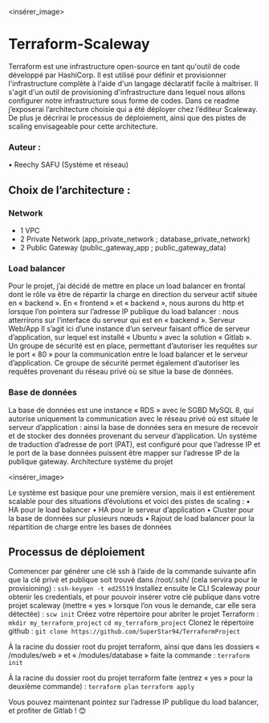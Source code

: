  <insérer_image>
 
# Terraform-Scaleway 
Terraform est une infrastructure open-source en tant qu'outil de code développé par HashiCorp. Il est utilisé pour définir et provisionner l'infrastructure complète à l'aide d'un langage déclaratif facile à maîtriser.
Il s'agit d'un outil de provisioning d'infrastructure dans lequel nous allons configurer notre infrastructure sous forme de codes.
Dans ce readme j’exposerai l’architecture choisie qui a été déployer chez l’éditeur Scaleway. De plus je décrirai le processus de déploiement, ainsi que des pistes de scaling envisageable pour cette architecture.

### Auteur : 
•	Reechy SAFU (Système et réseau)

## Choix de l’architecture :

### Network
- 1 VPC
- 2 Private Network (app_private_network ; database_private_network)
- 2 Public Gateway (public_gateway_app ; public_gateway_data)

### Load balancer 
Pour le projet, j’ai décidé de mettre en place un load balancer en frontal dont le rôle va être de répartir la charge en direction du serveur actif située en « backend ». En « frontend » et « backend », nous aurons du http et lorsque l’on pointera sur l’adresse IP publique du load balancer : nous atterrirons sur l’interface du serveur qui est en « backend ».
Serveur Web/App
Il s’agit ici d’une instance d’un serveur faisant office de serveur d’application, sur lequel est installé « Ubuntu » avec la solution « Gitlab ».  Un groupe de sécurité est en place, permettant d’autoriser les requêtes sur le port « 80 » pour la communication entre le load balancer et le serveur d’application. Ce groupe de sécurité permet également d’autoriser les requêtes provenant du réseau privé où se situe la base de données.

### Base de données 
La base de données est une instance « RDS » avec le SGBD MySQL 8, qui autorise uniquement la communication avec le réseau privé où est située le serveur d’application : ainsi la base de données sera en mesure de recevoir et de stocker des données provenant du serveur d’application.
Un système de traduction d’adresse de port (PAT), est configuré pour que l’adresse IP et le port de la base données puissent être mapper sur l’adresse IP de la publique gateway.
Architecture système du projet
 
 <insérer_image>
 
Le système est basique pour une première version, mais il est entièrement scalable pour des situations d’évolutions et voici des pistes de scaling : 
•	HA pour le load balancer
•	HA pour le serveur d’application
•	Cluster pour la base de données sur plusieurs nœuds
•	Rajout de load balancer pour la répartition de charge entre les bases de données

## Processus de déploiement
Commencer par générer une clé ssh à l’aide de la commande suivante afin que la clé privé et publique soit trouvé dans /root/.ssh/ (cela servira pour le provisioning) : 
`ssh-keygen -t ed25519`
Installez ensuite le CLI Scaleway pour obtenir les credentials, et pour pouvoir insérer votre clé publique dans votre projet scaleway (mettre « yes » lorsque l’on vous le demande, car elle sera détectée) : 
`scw init`
Créez votre répertoire pour abriter le projet Terraform : 
`mkdir my_terraform_project`
`cd my_terraform_project`
Clonez le répertoire github : 
`git clone https://github.com/SuperStar94/TerraformProject`

À la racine du dossier root du projet terraform, ainsi que dans les dossiers « /modules/web » et « /modules/database » faite la commande : 
`terraform init`

À la racine du dossier root du projet terraform faite (entrez « yes » pour la deuxième commande) : 
`terraform plan`
`terraform apply`

Vous pouvez maintenant pointez sur l’adresse IP publique du load balancer, et profiter de Gitlab ! 😊
